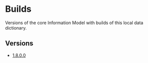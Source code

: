 # Builds

Versions of the core Information Model with builds of this local data dictionary.

## Versions
- [1.8.0.0](1.8.0.0)
